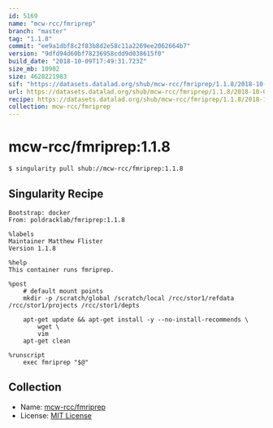 ```yaml
---
id: 5169
name: "mcw-rcc/fmriprep"
branch: "master"
tag: "1.1.8"
commit: "ee9a1dbf8c2f83b8d2e58c11a2269ee2062664b7"
version: "9dfd94d60bf78236958cdd9d038615f0"
build_date: "2018-10-09T17:49:31.723Z"
size_mb: 10902
size: 4628221983
sif: "https://datasets.datalad.org/shub/mcw-rcc/fmriprep/1.1.8/2018-10-09-ee9a1dbf-9dfd94d6/9dfd94d60bf78236958cdd9d038615f0.simg"
url: https://datasets.datalad.org/shub/mcw-rcc/fmriprep/1.1.8/2018-10-09-ee9a1dbf-9dfd94d6/
recipe: https://datasets.datalad.org/shub/mcw-rcc/fmriprep/1.1.8/2018-10-09-ee9a1dbf-9dfd94d6/Singularity
collection: mcw-rcc/fmriprep
---
```


# mcw-rcc/fmriprep:1.1.8

```bash
$ singularity pull shub://mcw-rcc/fmriprep:1.1.8
```

## Singularity Recipe

```singularity
Bootstrap: docker
From: poldracklab/fmriprep:1.1.8

%labels
Maintainer Matthew Flister
Version 1.1.8

%help
This container runs fmriprep.

%post
    # default mount points
    mkdir -p /scratch/global /scratch/local /rcc/stor1/refdata /rcc/stor1/projects /rcc/stor1/depts

    apt-get update && apt-get install -y --no-install-recommends \
        wget \
        vim 
    apt-get clean
    
%runscript
    exec fmriprep "$@"
```

## Collection

 - Name: [mcw-rcc/fmriprep](https://github.com/mcw-rcc/fmriprep)
 - License: [MIT License](https://api.github.com/licenses/mit)

